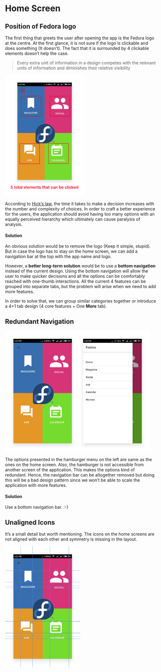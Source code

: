 # Home Screen
## Position of Fedora logo
The first thing that greets the user after opening the app is the Fedora logo at the centre.  At the first glance, it is not sure if the logo is clickable and does something (It doesn’t). The fact that it is surrounded by 4 clickable elements doesn’t help the case. 
>Every extra unit of information in a design competes with the relevant units of information and diminishes their relative visibility

<img src="./images/HomeScreenNav.png" height="400px" width="auto">

According to [Hick’s law](https://en.wikipedia.org/wiki/Hick%27s_law), the time it takes to make a decision increases with the number and complexity of choices. In order to craft a better experience for the users, the application should avoid having too many options with an equally perceived hierarchy which ultimately can cause paralysis of analysis.

#### Solution
An obvious solution would be to remove the logo (Keep it simple, stupid). But in case the logo has to stay on the home screen, we can add a navigation bar at the top with the app name and logo. 

However, a **better long-term solution** would be to use a **bottom navigation** instead of the current design. Using the bottom navigation will allow the user to make quicker decisions and all the options can be comfortably reached with one-thumb interactions. All the current 4 features can be grouped into separate tabs, but the problem will arise when we need to add more features.

In order to solve that, we can group similar categories together or introduce a 4+1 tab design (4 core features + One **More** tab).

## Redundant Navigation

<img src="./images/Comparison.png" height="400px" width="auto">

The options presented in the hamburger menu on the left are same as the ones on the home screen. Also, the hamburger is not accessible from another screen of the application. This makes the options kind of redundant. Hence, the navigation bar can be altogether removed but doing this will be a bad design pattern since we won’t be able to scale the application with more features.

#### Solution
Use a bottom navigation bar. :-)

## Unaligned Icons
It’s a small detail but worth mentioning. The icons on the home screens are not aligned with each other and symmetry is missing in the layout.

<img src = "./images/notaligned.png" height="400px" width="auto">